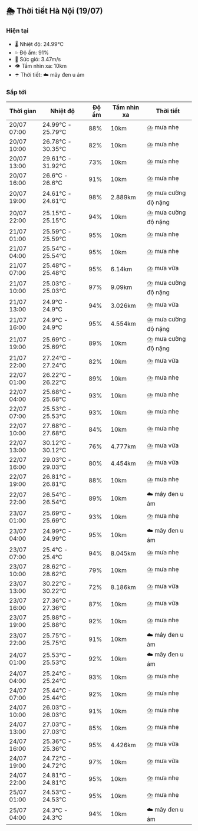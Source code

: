 ## 🌦️ Thời tiết Hà Nội (19/07)

### Hiện tại

- 🌡️ Nhiệt độ: 24.99℃
- 💦 Độ ẩm: 91%
- 💨 Sức gió: 3.47m/s
- 👁️ Tầm nhìn xa: 10km
- ☂️ Thời tiết: ☁️ mây đen u ám

### Sắp tới

| Thời gian | Nhiệt độ | Độ ẩm | Tầm nhìn xa | Thời tiết |
| --- | --- | --- | --- | --- |
| 20/07 07:00 | 24.99℃ - 25.79℃ | 88% | 10km | ⛈️ mưa nhẹ |
| 20/07 10:00 | 26.78℃ - 30.35℃ | 82% | 10km | ⛈️ mưa nhẹ |
| 20/07 13:00 | 29.61℃ - 31.92℃ | 73% | 10km | ⛈️ mưa nhẹ |
| 20/07 16:00 | 26.6℃ - 26.6℃ | 91% | 10km | ⛈️ mưa nhẹ |
| 20/07 19:00 | 24.61℃ - 24.61℃ | 98% | 2.889km | ⛈️ mưa cường độ nặng |
| 20/07 22:00 | 25.15℃ - 25.15℃ | 94% | 10km | ⛈️ mưa cường độ nặng |
| 21/07 01:00 | 25.59℃ - 25.59℃ | 95% | 10km | ⛈️ mưa nhẹ |
| 21/07 04:00 | 25.54℃ - 25.54℃ | 95% | 10km | ⛈️ mưa nhẹ |
| 21/07 07:00 | 25.48℃ - 25.48℃ | 95% | 6.14km | ⛈️ mưa vừa |
| 21/07 10:00 | 25.03℃ - 25.03℃ | 97% | 9.09km | ⛈️ mưa cường độ nặng |
| 21/07 13:00 | 24.9℃ - 24.9℃ | 94% | 3.026km | ⛈️ mưa vừa |
| 21/07 16:00 | 24.9℃ - 24.9℃ | 95% | 4.554km | ⛈️ mưa cường độ nặng |
| 21/07 19:00 | 25.69℃ - 25.69℃ | 89% | 10km | ⛈️ mưa cường độ nặng |
| 21/07 22:00 | 27.24℃ - 27.24℃ | 82% | 10km | ⛈️ mưa vừa |
| 22/07 01:00 | 26.22℃ - 26.22℃ | 89% | 10km | ⛈️ mưa nhẹ |
| 22/07 04:00 | 25.68℃ - 25.68℃ | 93% | 10km | ⛈️ mưa nhẹ |
| 22/07 07:00 | 25.53℃ - 25.53℃ | 93% | 10km | ⛈️ mưa nhẹ |
| 22/07 10:00 | 27.68℃ - 27.68℃ | 84% | 10km | ⛈️ mưa nhẹ |
| 22/07 13:00 | 30.12℃ - 30.12℃ | 76% | 4.777km | ⛈️ mưa vừa |
| 22/07 16:00 | 29.03℃ - 29.03℃ | 80% | 4.454km | ⛈️ mưa vừa |
| 22/07 19:00 | 26.81℃ - 26.81℃ | 88% | 10km | ⛈️ mưa nhẹ |
| 22/07 22:00 | 26.54℃ - 26.54℃ | 89% | 10km | ☁️ mây đen u ám |
| 23/07 01:00 | 25.69℃ - 25.69℃ | 93% | 10km | ⛈️ mưa nhẹ |
| 23/07 04:00 | 24.99℃ - 24.99℃ | 95% | 10km | ☁️ mây đen u ám |
| 23/07 07:00 | 25.4℃ - 25.4℃ | 94% | 8.045km | ⛈️ mưa nhẹ |
| 23/07 10:00 | 28.62℃ - 28.62℃ | 79% | 10km | ⛈️ mưa nhẹ |
| 23/07 13:00 | 30.22℃ - 30.22℃ | 72% | 8.186km | ⛈️ mưa vừa |
| 23/07 16:00 | 27.36℃ - 27.36℃ | 87% | 10km | ⛈️ mưa vừa |
| 23/07 19:00 | 25.88℃ - 25.88℃ | 92% | 10km | ⛈️ mưa nhẹ |
| 23/07 22:00 | 25.75℃ - 25.75℃ | 91% | 10km | ☁️ mây đen u ám |
| 24/07 01:00 | 25.53℃ - 25.53℃ | 92% | 10km | ☁️ mây đen u ám |
| 24/07 04:00 | 25.24℃ - 25.24℃ | 93% | 10km | ⛈️ mưa nhẹ |
| 24/07 07:00 | 25.44℃ - 25.44℃ | 92% | 10km | ⛈️ mưa nhẹ |
| 24/07 10:00 | 26.03℃ - 26.03℃ | 91% | 10km | ⛈️ mưa nhẹ |
| 24/07 13:00 | 27.03℃ - 27.03℃ | 85% | 10km | ⛈️ mưa nhẹ |
| 24/07 16:00 | 25.36℃ - 25.36℃ | 95% | 4.426km | ⛈️ mưa vừa |
| 24/07 19:00 | 24.72℃ - 24.72℃ | 97% | 10km | ⛈️ mưa vừa |
| 24/07 22:00 | 24.81℃ - 24.81℃ | 95% | 10km | ⛈️ mưa nhẹ |
| 25/07 01:00 | 24.53℃ - 24.53℃ | 95% | 10km | ⛈️ mưa nhẹ |
| 25/07 04:00 | 24.3℃ - 24.3℃ | 94% | 10km | ☁️ mây đen u ám |
